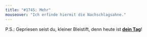 ```yaml
---
title: "#1745: Mehr"
mouseover: "Ich erfinde hiermit die Nachschlagsahne."
---
```


P.S.:
Gepriesen seist du, kleiner Bleistift, denn heute ist <a href="http://www.fonflatter.de/kalender"><strong>dein Tag</strong></a>!
